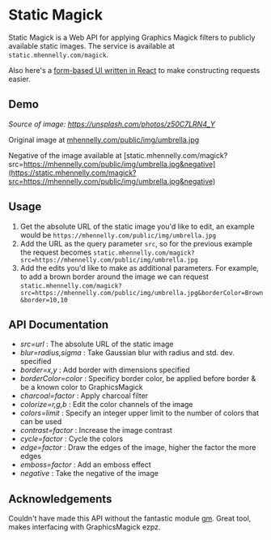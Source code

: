 # Static Magick

Static Magick is a Web API for applying Graphics Magick filters
to publicly available static images. The service is available
at ```static.mhennelly.com/magick```.

Also here's a [form-based UI written in React](https://static.mhennelly.com) to
make constructing requests easier.

## Demo

*Source of image: https://unsplash.com/photos/z50C7LRN4_Y*

Original image at [mhennelly.com/public/img/umbrella.jpg](https://mhennelly.com/public/img/umbrella.jpg)

Negative of the image available at
[static.mhennelly.com/magick?src=https://mhennelly.com/public/img/umbrella.jpg&negative](https://static.mhennelly.com/magick?src=https://mhennelly.com/public/img/umbrella.jpg&negative)

## Usage

1. Get the absolute URL of the static image you'd like to edit,
an example would be ```https://mhennelly.com/public/img/umbrella.jpg```
2. Add the URL as the query parameter ```src```, so for the
previous example the request becomes ```static.mhennelly.com/magick?src=https://mhennelly.com/public/img/umbrella.jpg```
3. Add the edits you'd like to make as additional parameters. For example, to add a brown
border around the image we can request 
```static.mhennelly.com/magick?src=https://mhennelly.com/public/img/umbrella.jpg&borderColor=Brown&border=10,10```

## API Documentation

- *src=url* : The absolute URL of the static image
- *blur=radius,sigma* : Take Gaussian blur with radius and std. dev. specified
- *border=x,y* : Add border with dimensions specified
- *borderColor=color* : Specificy border color, be applied before border & be a known color to
GraphicsMagick
- *charcoal=factor* : Apply charcoal filter
- *colorize=r,g,b* : Edit the color channels of the image
- *colors=limit* : Specify an integer upper limit to the number of colors that can be used
- *contrast=factor* : Increase the image contrast
- *cycle=factor* : Cycle the colors
- *edge=factor* : Draw the edges of the image, higher the factor the more edges
- *emboss=factor* : Add an emboss effect
- *negative* : Take the negative of the image

## Acknowledgements

Couldn't have made this API without the fantastic module [gm](https://aheckmann.github.io/gm/).
Great tool, makes interfacing with GraphicsMagick ezpz.

